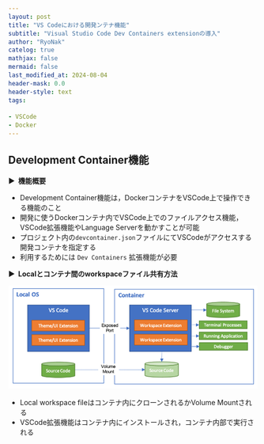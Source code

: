 ```yaml
---
layout: post
title: "VS Codeにおける開発ンテナ機能"
subtitle: "Visual Studio Code Dev Containers extensionの導入"
author: "RyoNak"
catelog: true
mathjax: false
mermaid: false
last_modified_at: 2024-08-04
header-mask: 0.0
header-style: text
tags:

- VSCode
- Docker
---
```


## Development Container機能

<strong > &#9654;&nbsp; 機能概要</strong>

- Development Container機能は，DockerコンテナをVSCode上で操作できる機能のこと
- 開発に使うDockerコンテナ内でVSCode上でのファイルアクセス機能，VSCode拡張機能やLanguage Serverを動かすことが可能
- プロジェクト内の`devcontainer.json`ファイルにてVSCodeがアクセスする開発コンテナを指定する
- 利用するためには `Dev Containers` 拡張機能が必要


<strong > &#9654;&nbsp; Localとコンテナ間のworkspaceファイル共有方法</strong>

![docker-file-access-scheme](https://github.com/ryonakimageserver/omorikaizuka/blob/master/Development/Docker/2023-03-10-architecture-containers.png?raw=true)


- Local workspace fileはコンテナ内にクローンされるかVolume Mountされる
- VSCode拡張機能はコンテナ内にインストールされ，コンテナ内部で実行される